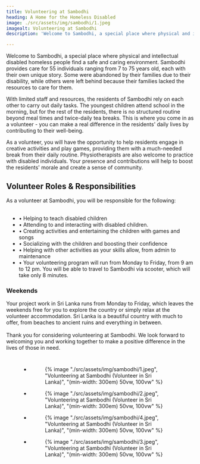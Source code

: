 ```yaml
---
title: Volunteering at Sambodhi
heading: A Home for the Homeless Disabled
image: ./src/assets/img/sambodhi/1.jpeg
imagealt: Volunteering at Sambodhi
description: 'Welcome to Sambodhi, a special place where physical and intellectual disabled homeless people find a safe and caring environment... '

---
```


<section id="Overview">

Welcome to Sambodhi, a special place where physical and intellectual disabled homeless people find a safe and caring environment. Sambodhi provides care for 55 individuals ranging from 7 to 75 years old, each with their own unique story. Some were abandoned by their families due to their disability, while others were left behind because their families lacked the resources to care for them.

With limited staff and resources, the residents of Sambodhi rely on each other to carry out daily tasks. The youngest children attend school in the morning, but for the rest of the residents, there is no structured routine beyond meal times and twice-daily tea breaks. This is where you come in as a volunteer - you can make a real difference in the residents' daily lives by contributing to their well-being.

As a volunteer, you will have the opportunity to help residents engage in creative activities and play games, providing them with a much-needed break from their daily routine. Physiotherapists are also welcome to practice with disabled individuals. Your presence and contributions will help to boost the residents' morale and create a sense of community.
</section>
<section id="responsibilities">
<h2 class="h2 section-title " >Volunteer Roles & Responsibilities</h2>
	 As a volunteer at Sambodhi, you will be responsible for the following: 
   <br>
   <br>
	<ul class="section-text" style="margin-left: 2%;">
          <li>• Helping to teach disabled children</li>
          <li>• Attending to and interacting with disabled children.</li>
          <li>• Creating activities and entertaining the children with games and songs</li>
          <li>• Socializing with the children and boosting their confidence</li>
          <li>• Helping with other activities as your skills allow, from admin to maintenance</li>
          <li>• Your volunteering program will run from Monday to Friday, from 9 am to 12 pm. You will be able to travel to Sambodhi via scooter, which will take only 8 minutes.</li>
        </ul>
	
</section>

<h3 class="h3 section-title " >Weekends</h3>
Your project work in Sri Lanka runs from Monday to Friday, which leaves the weekends free for you to explore the country or simply relax at the volunteer accommodation. Sri Lanka is a beautiful country with much to offer, from beaches to ancient ruins and everything in between.
   <br>
   <br>
Thank you for considering volunteering at Sambodhi. We look forward to welcoming you and working together to make a positive difference in the lives of those in need.

<br>

<section id="Gallery">
<ul class="gallery-list" style="
    margin: 8%;
">

<li class="gallery-item">
  <figure class="gallery-image">
    {% image "./src/assets/img/sambodhi/1.jpeg", "Volunteering at Sambodhi (Volunteer in Sri Lanka)", "(min-width: 300em) 50vw, 100vw" %}
  </figure>
</li>

<li class="gallery-item">
  <figure class="gallery-image">
    {% image "./src/assets/img/sambodhi/2.jpeg", "Volunteering at Sambodhi (Volunteer in Sri Lanka)", "(min-width: 300em) 50vw, 100vw" %}
  </figure>
</li>

<li class="gallery-item" style="grid-area: unset;">
  <figure class="gallery-image">
    {% image "./src/assets/img/sambodhi/4.jpeg", "Volunteering at Sambodhi (Volunteer in Sri Lanka)", "(min-width: 300em) 50vw, 100vw" %}
  </figure>
</li>

<li class="gallery-item" style="grid-area: 1 / 1 / 4 / 3;">
  <figure class="gallery-image">
    {% image "./src/assets/img/sambodhi/3.jpeg", "Volunteering at Sambodhi (Volunteer in Sri Lanka)", "(min-width: 300em) 50vw, 100vw" %}
  </figure>
</li>

</ul>
</section>